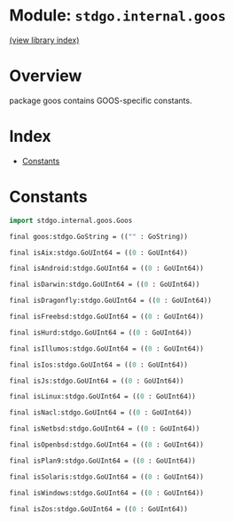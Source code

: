 # Module: `stdgo.internal.goos`

[(view library index)](../../stdgo.md)


# Overview


package goos contains GOOS\-specific constants. 


# Index


- [Constants](<#constants>)

# Constants


```haxe
import stdgo.internal.goos.Goos
```


```haxe
final goos:stdgo.GoString = (("" : GoString))
```


```haxe
final isAix:stdgo.GoUInt64 = ((0 : GoUInt64))
```


```haxe
final isAndroid:stdgo.GoUInt64 = ((0 : GoUInt64))
```


```haxe
final isDarwin:stdgo.GoUInt64 = ((0 : GoUInt64))
```


```haxe
final isDragonfly:stdgo.GoUInt64 = ((0 : GoUInt64))
```


```haxe
final isFreebsd:stdgo.GoUInt64 = ((0 : GoUInt64))
```


```haxe
final isHurd:stdgo.GoUInt64 = ((0 : GoUInt64))
```


```haxe
final isIllumos:stdgo.GoUInt64 = ((0 : GoUInt64))
```


```haxe
final isIos:stdgo.GoUInt64 = ((0 : GoUInt64))
```


```haxe
final isJs:stdgo.GoUInt64 = ((0 : GoUInt64))
```


```haxe
final isLinux:stdgo.GoUInt64 = ((0 : GoUInt64))
```


```haxe
final isNacl:stdgo.GoUInt64 = ((0 : GoUInt64))
```


```haxe
final isNetbsd:stdgo.GoUInt64 = ((0 : GoUInt64))
```


```haxe
final isOpenbsd:stdgo.GoUInt64 = ((0 : GoUInt64))
```


```haxe
final isPlan9:stdgo.GoUInt64 = ((0 : GoUInt64))
```


```haxe
final isSolaris:stdgo.GoUInt64 = ((0 : GoUInt64))
```


```haxe
final isWindows:stdgo.GoUInt64 = ((0 : GoUInt64))
```


```haxe
final isZos:stdgo.GoUInt64 = ((0 : GoUInt64))
```


